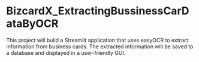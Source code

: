 # BizcardX_ExtractingBussinessCarDataByOCR
This project will build a Streamlit application that uses easyOCR to extract information from business cards. The extracted information will be saved to a database and displayed in a user-friendly GUI. 
